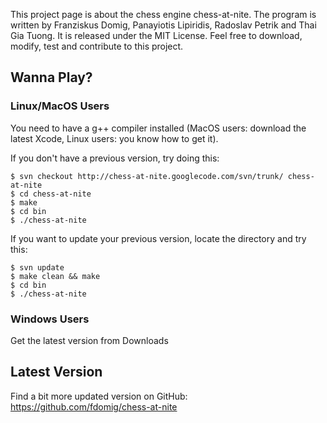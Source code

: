 This project page is about the chess engine chess-at-nite. The program is written by Franziskus Domig, Panayiotis Lipiridis, Radoslav Petrik and Thai Gia Tuong. It is released under the MIT License. Feel free to download, modify, test and contribute to this project.

## Wanna Play? ##


### Linux/MacOS Users ###

You need to have a g++ compiler installed (MacOS users: download the latest Xcode, Linux users: you know how to get it).

If you don't have a previous version, try doing this:
```
$ svn checkout http://chess-at-nite.googlecode.com/svn/trunk/ chess-at-nite
$ cd chess-at-nite
$ make
$ cd bin
$ ./chess-at-nite
```

If you want to update your previous version, locate the directory and try this:

```
$ svn update
$ make clean && make
$ cd bin
$ ./chess-at-nite
```

### Windows Users ###

Get the latest version from Downloads

## Latest Version ##
Find a bit more updated version on GitHub: https://github.com/fdomig/chess-at-nite